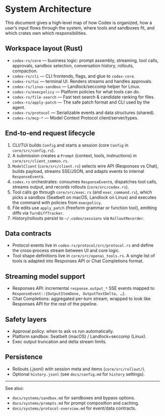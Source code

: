 # System Architecture

This document gives a high‑level map of how Codex is organized, how a user’s
input flows through the system, where tools and sandboxes fit, and which crates
own which responsibilities.

## Workspace layout (Rust)

- `codex-rs/core` — business logic: prompt assembly, streaming, tool calls,
  approvals, sandbox selection, conversation history, rollouts, compaction.
- `codex-rs/cli` — CLI frontends, flags, and glue to `codex-core`.
- `codex-rs/tui` — terminal UI. Renders streams and handles approvals.
- `codex-rs/linux-sandbox` — Landlock/seccomp helper for Linux.
- `codex-rs/execpolicy` — Platform policies for what tools can do.
- `codex-rs/file-search` — Fast text search & candidate ranking for files.
- `codex-rs/apply-patch` — The safe patch format and CLI used by the agent.
- `codex-rs/protocol` — Serializable events and data structures (shared).
- `codex-rs/mcp-*` — Model Context Protocol client/server/types.

## End‑to‑end request lifecycle

1. CLI/TUI builds `Config` and starts a session (core `Config` in
   `core/src/config.rs`).
2. A submission creates a `Prompt` (context, tools, instructions) in
   `core/src/client_common.rs`.
3. `ModelClient` (`core/src/client.rs`) selects wire API (Responses vs Chat),
   builds payload, streams SSE/JSON, and adapts events to internal
   `ResponseEvent`s.
4. `codex.rs` orchestrates: consumes `ResponseEvent`s, dispatches tool calls,
   streams output, and records rollouts (`core/src/codex.rs`).
5. Tool calls go through `core/src/exec.rs` (and `exec_command.rs`), which
   picks a sandbox (Seatbelt on macOS, Landlock on Linux) and executes the
   command with policies from `execpolicy`.
6. File edits use `apply_patch` (freeform grammar or function tool), emitting
   diffs via `TurnDiffTracker`.
7. History/rollouts persist to `~/.codex/sessions` via `RolloutRecorder`.

## Data contracts

- Protocol events live in `codex-rs/protocol/src/protocol.rs` and define the
  cross‑process stream between UI and core logic.
- Tool shape definitions live in `core/src/openai_tools.rs`. A single list of
  tools is adapted into Responses API or Chat Completions format.

## Streaming model support

- Responses API: incremental `response.output_*` SSE events mapped to
  `ResponseEvent::{OutputItemDone, OutputTextDelta, …}`.
- Chat Completions: aggregated per‑turn stream, wrapped to look like Responses
  API for the rest of the pipeline.

## Safety layers

- Approval policy: when to ask vs run automatically.
- Platform sandbox: Seatbelt (macOS) / Landlock+seccomp (Linux).
- Exec output truncation and delta stream limits.

## Persistence

- Rollouts (.jsonl) with session meta and items (`core/src/rollout/`).
- Optional `history.jsonl` (see `docs/config.md` for `history` settings).

---
See also:
- `docs/systems/sandbox.md` for sandboxes and bypass options.
- `docs/systems/prompts.md` for prompt composition and caching.
- `docs/systems/protocol-overview.md` for event/data contracts.

